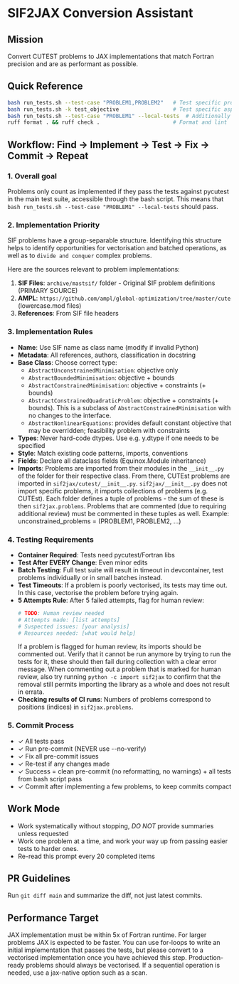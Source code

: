 # SIF2JAX Conversion Assistant

## Mission
Convert CUTEST problems to JAX implementations that match Fortran precision and are as performant as possible.

## Quick Reference
```bash
bash run_tests.sh --test-case "PROBLEM1,PROBLEM2"   # Test specific problems
bash run_tests.sh -k test_objective                 # Test specific aspect
bash run_tests.sh --test-case "PROBLEM1" --local-tests  # Additionally test compilation
ruff format . && ruff check .                       # Format and lint
```

## Workflow: Find → Implement → Test → Fix → Commit → Repeat

### 1. Overall goal
Problems only count as implemented if they pass the tests against pycutest in the main test suite, accessible through the bash script. 
This means that `bash run_tests.sh --test-case "PROBLEM1" --local-tests` should pass.

### 2. Implementation Priority
SIF problems have a group-separable structure. Identifying this structure helps to identify opportunities for vectorisation and batched operations, as well as to `divide and conquer` complex problems.

Here are the sources relevant to problem implementations:
1. **SIF Files**: `archive/mastsif/` folder - Original SIF problem definitions (PRIMARY SOURCE)
2. **AMPL**: `https://github.com/ampl/global-optimization/tree/master/cute` (lowercase.mod files)
3. **References**: From SIF file headers

### 3. Implementation Rules
- **Name**: Use SIF name as class name (modify if invalid Python)
- **Metadata**: All references, authors, classification in docstring
- **Base Class**: Choose correct type:
  - `AbstractUnconstrainedMinimisation`: objective only
  - `AbstractBoundedMinimisation`: objective + bounds  
  - `AbstractConstrainedMinimisation`: objective + constraints (+ bounds)
  - `AbstractConstrainedQuadraticProblem`: objective + constraints (+ bounds). This is
    a subclass of `AbstractConstrainedMinimisation` with no changes to the interface.
  - `AbstractNonlinearEquations`: provides default constant objective that may be 
    overridden; feasibility problem with constraints
- **Types**: Never hard-code dtypes. Use e.g. y.dtype if one needs to be specified
- **Style**: Match existing code patterns, imports, conventions
- **Fields**: Declare all dataclass fields (Equinox.Module inheritance)
- **Imports**: Problems are imported from their modules in the `__init__.py` of the 
    folder for their respective class. From there, CUTEst problems are imported in 
    `sif2jax/cutest/__init__.py`. `sif2jax/__init__.py` does not import specific 
    problems, it imports collections of problems (e.g. CUTEst).
    Each folder defines a tuple of problems - the sum of these is then `sif2jax.problems`. 
    Problems that are commented (due to requiring additional review) must be commented 
    in these tuples as well. Example: unconstrained_problems = (PROBLEM1, PROBLEM2, ...)

### 4. Testing Requirements
- **Container Required**: Tests need pycutest/Fortran libs
- **Test After EVERY Change**: Even minor edits
- **Batch Testing**: Full test suite will result in timeout in devcontainer, test problems individually or in small batches instead. 
- **Test Timeouts**: If a problem is poorly vectorised, its tests may time out. In this case, vectorise the problem before trying again.
- **5 Attempts Rule**: After 5 failed attempts, flag for human review:
  ```python
  # TODO: Human review needed
  # Attempts made: [list attempts]
  # Suspected issues: [your analysis]
  # Resources needed: [what would help]
  ```
  If a problem is flagged for human review, its imports should be commented out. 
  Verify that it cannot be run anymore by trying to run the tests for it, these should then fail during collection with a clear error message. 
  When commenting out a problem that is marked for human review, also try running `python -c import sif2jax` to confirm that the removal still permits importing the library as a whole and does not result in errata.
- **Checking results of CI runs**: Numbers of problems correspond to positions (indices) in `sif2jax.problems`. 

### 5. Commit Process
- ✓ All tests pass
- ✓ Run pre-commit (NEVER use --no-verify)
- ✓ Fix all pre-commit issues
- ✓ Re-test if any changes made
- ✓ Success = clean pre-commit (no reformatting, no warnings) + all tests from bash script pass
- ✓ Commit after implementing a few problems, to keep commits compact

## Work Mode
- Work systematically without stopping, *DO NOT* provide summaries unless requested
- Work one problem at a time, and work your way up from passing easier tests to harder ones.
- Re-read this prompt every 20 completed items

## PR Guidelines
Run `git diff main` and summarize the diff, not just latest commits.

## Performance Target
JAX implementation must be within 5x of Fortran runtime. For larger problems JAX is expected to be faster.
You can use for-loops to write an initial implementation that passes the tests, but please convert to a vectorised implementation once you have achieved this step.
Production-ready problems should always be vectorised.
If a sequential operation is needed, use a jax-native option such as a scan.